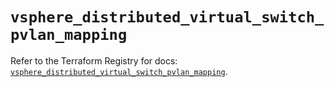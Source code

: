 # `vsphere_distributed_virtual_switch_pvlan_mapping`

Refer to the Terraform Registry for docs: [`vsphere_distributed_virtual_switch_pvlan_mapping`](https://registry.terraform.io/providers/vmware/vsphere/2.14.1/docs/resources/distributed_virtual_switch_pvlan_mapping).
